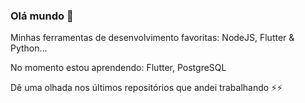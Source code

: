 ### Olá mundo 👋

<!--
**thiagoassisk8/thiagoassisk8** is a ✨ _special_ ✨ repository because its `README.md` (this file) appears on your GitHub profile.

Here are some ideas to get you started:

- 🔭 I’m currently working on ...
- 🌱 I’m currently learning ...
- 👯 I’m looking to collaborate on ...
- 🤔 I’m looking for help with ...
- 💬 Ask me about ...
- 📫 How to reach me: ...
- 😄 Pronouns: ...
- ⚡ Fun fact: ...
-->



Minhas ferramentas de desenvolvimento favoritas: NodeJS, Flutter & Python...

No momento estou aprendendo: Flutter, PostgreSQL

Dê uma olhada nos últimos repositórios que andei trabalhando ⚡⚡
